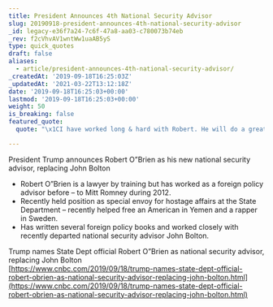 ```yaml
---
title: President Announces 4th National Security Advisor
slug: 20190918-president-announces-4th-national-security-advisor
_id: legacy-e36f7a24-7c6f-47a8-aa03-c780073b74eb
_rev: f2cVhvAV1wntWw1uaAB5yS
type: quick_quotes
draft: false
aliases:
  - article/president-announces-4th-national-security-advisor/
_createdAt: '2019-09-18T16:25:03Z'
_updatedAt: '2021-03-22T13:12:18Z'
date: '2019-09-18T16:25:03+00:00'
lastmod: '2019-09-18T16:25:03+00:00'
weight: 50
is_breaking: false
featured_quote:
  quote: "\x1CI have worked long & hard with Robert. He will do a great job!"

---
```

President Trump announces Robert O”Brien as his new national security advisor, replacing John Bolton

* Robert O”Brien is a lawyer by training but has worked as a foreign policy advisor before – to Mitt Romney during 2012.
* Recently held position as special envoy for hostage affairs at the State Department – recently helped free an American in Yemen and a rapper in Sweden.
* Has written several foreign policy books and worked closely with recently departed national security advisor John Bolton.

Trump names State Dept official Robert O”Brien as national security advisor, replacing John Bolton  
[https://www.cnbc.com/2019/09/18/trump-names-state-dept-official-robert-obrien-as-national-security-advisor-replacing-john-bolton.html](https://www.cnbc.com/2019/09/18/trump-names-state-dept-official-robert-obrien-as-national-security-advisor-replacing-john-bolton.html)